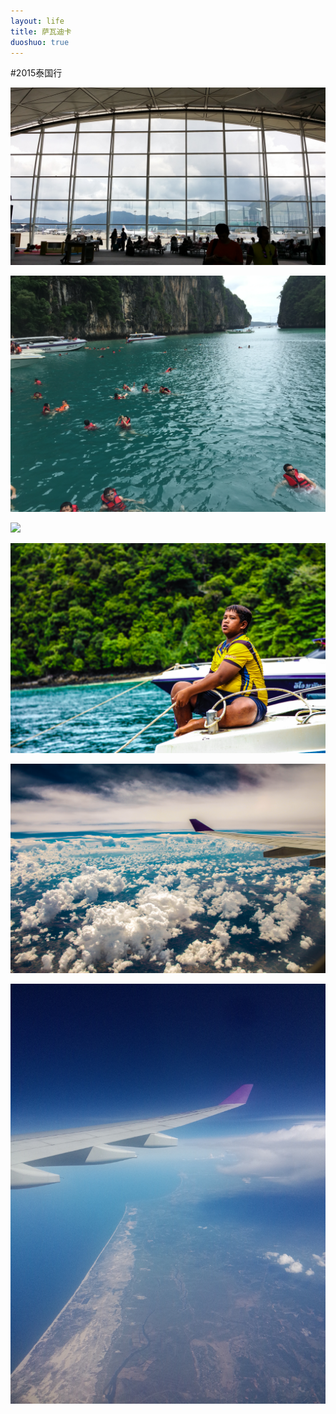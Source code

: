 ```yaml
---
layout: life
title: 萨瓦迪卡
duoshuo: true
---
```


#2015泰国行

![](/image/sawa/1.jpg)
  
![](/image/sawa/2.JPG)
  
![](/image/sawa/3.JPG)
  
![](/image/sawa/4.jpg)
  
![](/image/sawa/5.jpg)
  
![](/image/sawa/6.jpg)